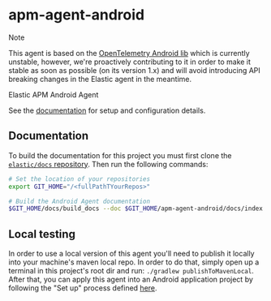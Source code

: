 # apm-agent-android

> [!NOTE]
> This agent is based on
> the [OpenTelemetry Android lib](https://github.com/open-telemetry/opentelemetry-android) which is
> currently unstable, however, we're proactively contributing to it in order to make it stable as
> soon as possible (on its version 1.x) and will avoid introducing API breaking changes in the
> Elastic agent in the meantime.

Elastic APM Android Agent

See the [documentation](https://www.elastic.co/guide/en/apm/agent/android/current/index.html) for
setup and configuration details.

## Documentation

To build the documentation for this project you must first clone
the [`elastic/docs` repository](https://github.com/elastic/docs/). Then run the following commands:

```bash
# Set the location of your repositories
export GIT_HOME="/<fullPathTYourRepos>"

# Build the Android Agent documentation
$GIT_HOME/docs/build_docs --doc $GIT_HOME/apm-agent-android/docs/index.asciidoc --chunk 1 --open
```

## Local testing

In order to use a local version of this agent you'll need to publish it locally into your machine's
maven local repo. In order to do that, simply open up a terminal in this project's root dir and
run: `./gradlew publishToMavenLocal`. After that, you can apply this agent into an Android
application project by following the "Set up" process defined [here](docs).